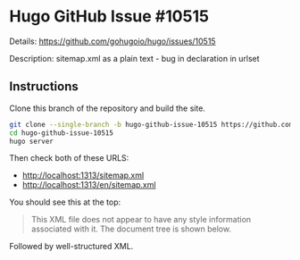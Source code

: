 # Hugo GitHub Issue #10515

Details: <https://github.com/gohugoio/hugo/issues/10515>

Description: sitemap.xml as a plain text - bug in declaration in urlset

## Instructions

Clone this branch of the repository and build the site.

```bash
git clone --single-branch -b hugo-github-issue-10515 https://github.com/jmooring/hugo-testing hugo-github-issue-10515
cd hugo-github-issue-10515
hugo server
```

Then check both of these URLS:

- <http://localhost:1313/sitemap.xml>
- <http://localhost:1313/en/sitemap.xml>

You should see this at the top:

> This XML file does not appear to have any style information associated with it. The document tree is shown below.

Followed by well-structured XML.
